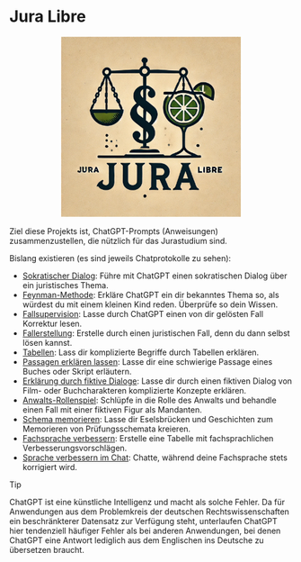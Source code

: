 # Jura Libre

<p align="center"><img src="juralibre2.webp" width="320" height="320" border="0"/></p>
Ziel diese Projekts ist, ChatGPT-Prompts (Anweisungen) zusammenzustellen, die nützlich für das Jurastudium sind.

Bislang existieren (es sind jeweils Chatprotokolle zu sehen):
* [Sokratischer Dialog](socraticdialog.md): Führe mit ChatGPT einen sokratischen Dialog über ein juristisches Thema.
* [Feynman-Methode](feynmanmethod.md): Erkläre ChatGPT ein dir bekanntes Thema so, als würdest du mit einem kleinen Kind reden. Überprüfe so dein Wissen.
* [Fallsupervision](fallsupervision.md): Lasse durch ChatGPT einen von dir gelösten Fall Korrektur lesen.
* [Fallerstellung](fallerstellen.md): Erstelle durch einen juristischen Fall, denn du dann selbst lösen kannst.
* [Tabellen](tabellen.md): Lass dir komplizierte Begriffe durch Tabellen erklären.
* [Passagen erklären lassen](externequellen.md): Lasse dir eine schwierige Passage eines Buches oder Skript erläutern.
* [Erklärung durch fiktive Dialoge](erklaerungfiktiverdialog.md): Lasse dir durch einen fiktiven Dialog von Film- oder Buchcharakteren komplizierte Konzepte erklären.
* [Anwalts-Rollenspiel](fiktiveberatung.md): Schlüpfe in die Rolle des Anwalts und behandle einen Fall mit einer fiktiven Figur als Mandanten.
* [Schema memorieren](memorierenschema.md): Lasse dir Eselsbrücken und Geschichten zum Memorieren von Prüfungsschemata kreieren.
* [Fachsprache verbessern](spracheverbessern.md): Erstelle eine Tabelle mit fachsprachlichen Verbesserungsvorschlägen.
* [Sprache verbessern im Chat](spracheverbesserndurchchat.md): Chatte, während deine Fachsprache stets korrigiert wird.

> [!Tip]
> ChatGPT ist eine künstliche Intelligenz und macht als solche Fehler. Da für Anwendungen aus dem Problemkreis der deutschen Rechtswissenschaften ein beschränkterer Datensatz zur Verfügung steht, unterlaufen ChatGPT hier tendenziell häufiger Fehler als bei anderen Anwendungen, bei denen ChatGPT eine Antwort lediglich aus dem Englischen ins Deutsche zu übersetzen braucht.
